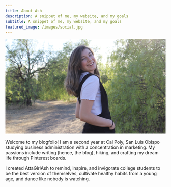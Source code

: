 ```yaml
---
title: About Ash
description: A snippet of me, my website, and my goals
subtitle: A snippet of me, my website, and my goals
featured_image: /images/social.jpg
---
```


![](/images/ashley/ash.jpg)

Welcome to my blogfolio! I am a second year at Cal Poly, San Luis Obispo studying business administration with a concentration in marketing. My passions include writing (hence, the blog), hiking, and crafting my dream life through Pinterest boards.

I created AttaGirlAsh to remind, inspire, and invigorate college students to be the best version of themselves, cultivate healthy habits from a young age, and dance like nobody is watching. 







